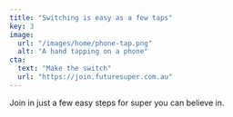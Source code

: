 ```yaml
---
title: "Switching is easy as a few taps"
key: 3
image:
  url: "/images/home/phone-tap.png"
  alt: "A hand tapping on a phone"
cta:
  text: "Make the switch"
  url: "https://join.futuresuper.com.au"
---
```


Join in just a few easy steps for super you can believe in.
